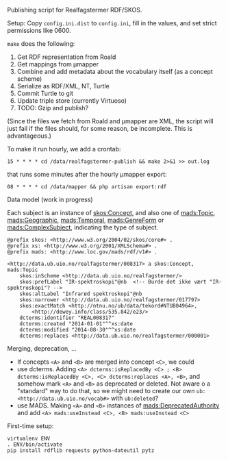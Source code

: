 Publishing script for Realfagstermer RDF/SKOS.

Setup: Copy `config.ini.dist` to `config.ini`, fill in the values, and set strict permissions like 0600.

`make` does the following:

1. Get RDF representation from Roald
2. Get mappings from µmapper
3. Combine and add metadata about the vocabulary itself (as a concept scheme)
4. Serialize as RDF/XML, NT, Turtle
5. Commit Turtle to git
6. Update triple store (currently Virtuoso)
7. TODO: Gzip and publish?

(Since the files we fetch from Roald and µmapper are XML, the script will just fail if the files should, for some reason, be incomplete. This is advantageous.)

To make it run hourly, we add a crontab:

    15 * * * * cd /data/realfagstermer-publish && make 2>&1 >> out.log

that runs some minutes after the hourly µmapper export:

    08 * * * * cd /data/mapper && php artisan export:rdf


Data model (work in progress)

Each subject is an instance of [skos:Concept](http://www.w3.org/2004/02/skos/core#Concept), and also one of [mads:Topic](http://www.loc.gov/mads/rdf/v1#Topic), [mads:Geographic](http://www.loc.gov/mads/rdf/v1#Geographic), [mads:Temporal](http://www.loc.gov/mads/rdf/v1#Temporal), [mads:GenreForm](http://www.loc.gov/mads/rdf/v1#GenreForm) or [mads:ComplexSubject](http://www.loc.gov/mads/rdf/v1#ComplexSubject), indicating the type of subject.

```turtle
@prefix skos: <http://www.w3.org/2004/02/skos/core#> .
@prefix xs: <http://www.w3.org/2001/XMLSchema#> .
@prefix mads: <http://www.loc.gov/mads/rdf/v1#> .

<http://data.ub.uio.no/realfagstermer/008317> a skos:Concept, mads:Topic
    skos:inScheme <http://data.ub.uio.no/realfagstermer/>
    skos:prefLabel "IR-spektroskopi"@nb  <!-- Burde det ikke vært "IR-spektroskopi"? -->
    skos:altLabel "Infrarød spektroskopi"@nb
    skos:narrower <http://data.ub.uio.no/realfagstermer/017797>
    skos:exactMatch <http://ntnu.no/ub/data/tekord#NTUB04964>,
        <http://dewey.info/class/535.842/e23/>
    dcterms:identifier "REAL008317"
    dcterms:created "2014-01-01"^^xs:date
    dcterms:modified "2014-08-30"^^xs:date
    dcterms:replaces <http://data.ub.uio.no/realfagstermer/000001>
```
Merging, deprecation, ...

* If concepts `<A>` and `<B>` are merged into concept `<C>`, we could 
 * use dcterms. Adding `<A> dcterms:isReplacedBy <C> ; <B> dcterms:isReplacedBy <C>, <C> dcterms:replaces <A>, <B>`, and somehow mark `<A>` and `<B>` as deprecated or deleted. Not aware o a "standard" way to do that, so we might need to create our own `ub: <http://data.ub.uio.no/vocab#>` with `ub:deleted`?
 * use MADS. Making `<A>` and `<B>` instances of [mads:DeprecatedAuthority](http://www.loc.gov/mads/rdf/v1#DeprecatedAuthority) and add `<A> mads:useInstead <C>, <B> mads:useInstead <C>`

First-time setup:

```
virtualenv ENV
. ENV/bin/activate
pip install rdflib requests python-dateutil pytz
```
